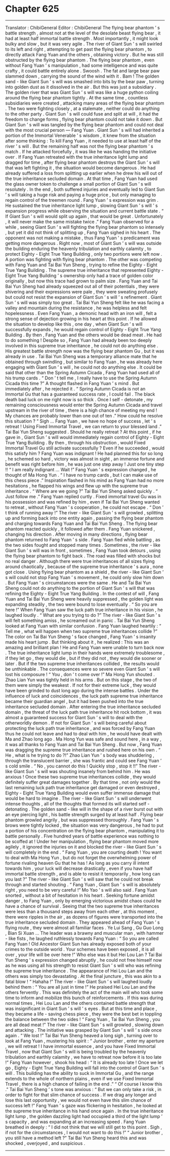 
# Chapter 625


---

Translator : ChibiGeneral Editor : ChibiGeneral
The flying bear phantom ’ s battle strength , almost not at the level of the desolate beast flying bear , it had at least half immortal battle strength . Most importantly , it might look bulky and slow , but it was very agile .
The river of Giant Sun ’ s will swirled to its left and right , attempting to get past the flying bear phantom , to directly attack Fang Yuan and the others , obtaining victory .
But he was still obstructed by the flying bear phantom .
The flying bear phantom , even without Fang Yuan ’ s manipulation , had some intelligence and was quite crafty , it could battle entirely alone .
Swoosh .
The fat and large bear paw slammed down , carrying the sound of the wind with it .
Bam !
The golden sand - like Giant Sun ’ s will was smashed into bits by the bear paw , turning into golden dust as it dissolved in the air .
But this was just a subsidiary .
The golden river that was Giant Sun ’ s will was like a huge python coiling around the flying bear phantom tightly .
At the same time , countless subsidiaries were created , attacking many areas of the flying bear phantom .
The two were fighting closely , at a stalemate , neither could do anything to the other party .
Giant Sun ’ s will could fuse and split at will , it had the freedom to change forms , flying bear phantom could not take it down . But Giant Sun ’ s will was tangled by the flying bear phantom and could not deal with the most crucial person — Fang Yuan .
Giant Sun ’ s will had inherited a portion of the Immortal Venerable ’ s wisdom , it knew from the situation after some thinking : To kill Fang Yuan , it needed to use at least half of the river ’ s will .
But the remaining half was not the flying bear phantom ’ s match .
If he attacked forcefully , it was like he was handing the initiative over .
If Fang Yuan retreated with the true inheritance light lump and dragged for time , after flying bear phantom destroys the Giant Sun ’ s will that was left fighting it , the situation would become dangerous .
He had already suffered a loss from splitting up earlier when he drew his will out of the true inheritance secluded domain .
At that time , Fang Yuan had used the glass owner token to challenge a small portion of Giant Sun ’ s will resolutely . In the end , both suffered injuries and eventually led to Giant Sun ’ s will taking a huge risk and paying a huge price , but only managing to regain control of the treemen round .
Fang Yuan ’ s expression was grim .
He sustained the true inheritance light lump , slowing Giant Sun ’ s will ’ s expansion progress while observing the situation and current battle state .
“ If Giant Sun ’ s will would split up again , that would be great . Unfortunately , it will never make the same mistake twice .” Fang Yuan observed for a while , seeing Giant Sun ’ s will fighting the flying bear phantom so intensely , but yet it did not think of splitting up , Fang Yuan sighed in his heart .
The opponent was not making a mistake , thus Fang Yuan ’ s predicament was getting more dangerous .
Right now , most of Giant Sun ’ s will was outside the building enduring the heavenly tribulation and earthly calamity , to protect Eighty - Eight True Yang Building , only two portions were left now .
A portion was fighting with flying bear phantom . The other was competing with Fang Yuan and Tai Bai Yun Sheng , trying to refine the Eighty - Eight True Yang Building .
The supreme true inheritance that represented Eighty - Eight True Yang Building ’ s ownership only had a trace of golden color originally , but now this trace had grown to palm size .
Fang Yuan and Tai Bai Yun Sheng had already squeezed out all of their potentials , they were shivering and their expressions were pale , they were sweating profusely but could not resist the expansion of Giant Sun ’ s will ’ s refinement .
Giant Sun ’ s will was simply too great .
Tai Bai Yun Sheng felt like he was facing a valley and mountain during the resistance , he was helpless and felt hopelessness .
Even Fang Yuan , a demonic head with an iron will , felt a strong sense of dejection growing in his heart at this point .
If he allowed the situation to develop like this , one day , when Giant Sun ’ s will successfully expands , he would regain control of Eighty - Eight True Yang Building . By then , Fang Yuan and the others would be dead meat .
He had to do something !
Despite so , Fang Yuan had already been too deeply involved in this supreme true inheritance , he could not do anything else .
His greatest battle strength now was the flying bear phantom Gu , but it was already in use .
Tai Bai Yun Sheng was a temporary alliance mate that he obtained through swindling , but similar to Fang Yuan , he was already here engaging with Giant Sun ’ s will , he could not do anything else .
It could be said that other than the Spring Autumn Cicada , Fang Yuan had used all of his trump cards .
“ Don ’ t tell me , I really have to use the Spring Autumn Cicada this time ?” A thought flashed in Fang Yuan ’ s mind .
But immediately after , he rejected it .
“ Spring Autumn Cicada is not an Immortal Gu that has a guaranteed success rate , I could fail . The black death bad luck on me right now is so thick . Once I self - detonate , my remaining consciousness would enter the Spring Autumn Cicada and travel upstream in the river of time , there is a high chance of meeting my end ! My chances are probably lower than one out of ten .”
How could he resolve this situation ?
“ Sigh … Fang Yuan , we have no hope of success , let ’ s retreat ! Using Fixed Immortal Travel , we can return to your blessed land .” Tai Bai Yun Sheng suggested .
Should he really retreat ?
At this point , if he gave in , Giant Sun ’ s will would immediately regain control of Eighty - Eight True Yang Building . By then , through his obstruction , would Fixed Immortal Travel Gu still activate successfully ?
Even if he succeeded , would this satisfy him ?
Fang Yuan was indignant !
He had planned this for so long , he schemed so hard , victory was almost in sight , an immense fortune and benefit was right before him , he was just one step away !
Just one tiny step !!
“ I am really indignant … Wait !” Fang Yuan ’ s expression changed , he thought of Ma Hong Yun .
“ I have no trump cards , but I can make use of this chess piece .” Inspiration flashed in his mind as Fang Yuan had no more hesitations , he flapped his wings and flew up with the supreme true inheritance .
“ Where are we going ?” Tai Bai Yun Sheng asked quickly .
“ Just follow me .” Fang Yuan replied curtly .
Fixed immortal travel Gu was in his possession and was refined by him , even if Tai Bai Yun Sheng wanted to retreat , without Fang Yuan ’ s cooperation , he could not escape .
“ Don ’ t think of running away !” The river - like Giant Sun ’ s will growled , splitting up and forming back into one entity again , passing the flying bear phantom and charging towards Fang Yuan and Tai Bai Yun Sheng .
The flying bear phantom reacted quickly , it followed after them .
Fang Yuan snickered , changing his direction . After moving in many directions , flying bear phantom returned to Fang Yuan ’ s side .
Fang Yuan fled while battling , as the two sides fought and stopped many times . Sometimes , the river - like Giant Sun ’ s will was in front , sometimes , Fang Yuan took detours , using the flying bear phantom to fight back .
The road was filled with shocks but no real danger .
Although there were true inheritances of all sizes flying around chaotically , because of the supreme true inheritance ’ s aura , none got close .
Using flying bear phantom as a shield , the river - like Giant Sun ’ s will could not stop Fang Yuan ’ s movement , he could only slow him down .
But Fang Yuan ’ s circumstances were the same .
He and Tai Bai Yun Sheng could not do anything to the portion of Giant Sun ’ s will that was refining the Eighty - Eight True Yang Building . In the contest of will , Fang Yuan and Tai Bai Yun Sheng were heavily suppressed , the golden light was expanding steadily , the two were bound to lose eventually .
“ So you are here !” When Fang Yuan saw the luck path true inheritance in his vision , he laughed loudly .
“ What are you trying to do ?” The river - like Giant Sun ’ s will felt something amiss , he screamed out in panic .
Tai Bai Yun Sheng looked at Fang Yuan with similar confusion .
Fang Yuan laughed heartily : “ Tell me , what will happen when two supreme true inheritances collide ?”
The color on Tai Bai Yun Sheng ’ s face changed , Fang Yuan ’ s insanity made his heart jump .
But thinking about it , he realized : This was an amazing and brilliant plan !
He and Fang Yuan were unable to turn back now . The true inheritance light lump in their hands were extremely troublesome , if they let go , they would die , but if they did not , they would die sooner or later .
But if the two supreme true inheritances collided , the results would be unthinkable .
The consequences were so severe even Giant Sun ’ s will lost his composure !
“ You , don ’ t come over !” Ma Hong Yun shouted .
Zhao Lian Yun was tightly held in his arms .
But on this stage , the two of them were simply the weakest . If not for their extreme luck , they would have been grinded to dust long ago during the intense battles .
Under the influence of luck and coincidences , the luck path supreme true inheritance became their guardian angel , but it had been pushed into the true inheritance secluded domain .
After entering the true inheritance secluded domain , the threat of the luck path true inheritance hit rock bottom , it was almost a guaranteed success for Giant Sun ’ s will to deal with the otherworldly demon .
If not for Giant Sun ’ s will being careful about protecting the luck path true inheritance , and was forced by Fang Yuan thus he could not leave and had to deal with him , he would have dealt with Ma and Zhao long ago .
Ma Hong Yun was safe and sound here , in a way , it was all thanks to Fang Yuan and Tai Bai Yun Sheng .
But now , Fang Yuan was dragging the supreme true inheritance and rushed here on his own .
“ He , what is he trying to do ?!” Zhao Lian Yun ’ s body was shuddering , through the translucent barrier , she was frantic and could see Fang Yuan ’ s cold smile .
“ No , you cannot do this ! Quickly stop , stop it !!” The river - like Giant Sun ’ s will was shouting insanely from behind him .
He was anxious !
Once these two supreme true inheritances collide , they would definitely suffer great damages together .
By that time , not only would the last remaining luck path true inheritance get damaged or even destroyed , Eighty - Eight True Yang Building would even suffer immense damage that would be hard to imagine .
The river - like Giant Sun ’ s will underwent intense thoughts , all of the thoughts that formed its will started self - detonating .
The golden sand - like will in the shape of a river burst out with an eye piercing light , his battle strength surged by at least half .
Flying bear phantom growled angrily , but was suppressed thoroughly .
Fang Yuan ’ s brows were tightly locked , the situation was very dangerous , he had to put a portion of his concentration on the flying bear phantom , manipulating it to battle personally .
Five hundred years of battle experience was nothing to be scoffed at !
Under her manipulation , flying bear phantom moved more agilely , it ignored the injuries on it and blocked the river - like Giant Sun ’ s will completely in the end .
“ Fang Yuan , you are courting death ! You want to deal with Ma Hong Yun , but do not forget the overwhelming power of fortune rivaling heaven Gu that he has ! As long as you carry ill intent towards him , your luck will decrease drastically , even if you have half immortal battle strength , and is able to resist it temporarily , how long can you last ?” The river - like Giant Sun ’ s will saw that he could not break through and started shouting .
“ Fang Yuan , Giant Sun ’ s will is absolutely right , you need to be very careful !” Mo Yao ’ s will also said .
Fang Yuan snorted , without a bit of hesitation in his heart .
Seeking fortune amidst danger , to Fang Yuan , only by emerging victorious amidst chaos could he have a chance of survival .
Seeing that the two supreme true inheritances were less than a thousand steps away from each other , at this moment , there were ripples in the air , as dozens of figures were transported into the true inheritance secluded domain .
They appeared ahead of Fang Yuan ’ s flying route , they were almost all familiar faces .
Ye Lui Sang , Gu Guo Long , Bian Si Xuan …
The leader was a brawny and muscular man , with hammer - like fists , he laughed ruthlessly towards Fang Yuan : “ So you are called Fang Yuan ! Old Ancestor Giant Sun has already exposed both of your crimes to the outside world . Your schemes have been exposed , it is all over , your life will be over here !”
Who else was it but Hei Lou Lan ?
Tai Bai Yun Sheng ’ s expression changed abruptly , he could not free himself now as he was using all his strength to resist Giant Sun ’ s will who was refining the supreme true inheritance .
The appearance of Hei Lou Lan and the others was simply too devastating .
At the final juncture , this was akin to a fatal blow !
“ Hahaha !” The river - like Giant Sun ’ s will laughed loudly behind them : “ You are all just in time !”
He praised Hei Lou Lan and the others fervently .
This was definitely the act of the main will who took some time to inform and mobilize this bunch of reinforcements .
If this was during normal times , Hei Lou Lan and the others contained battle strength that was insignificant in Giant Sun ’ s will ’ s eyes . But at this time and place , they became a life - saving chess piece , they were the best bet in toppling the balance between the two sides !
“ Fang Yuan , Tai Bai Yun Sheng , you are all dead meat !” The river - like Giant Sun ’ s will growled , slowing down and attacking .
The initiative was grasped by Giant Sun ’ s will ’ s side once again .
“ We lost !” Tai Bai Yun Sheng heaved a long sigh , turning over to look at Fang Yuan , mustering his spirit : “ Junior brother , enter my aperture , we will retreat ! I have immortal essence , and you have Fixed Immortal Travel , now that Giant Sun ’ s will is being troubled by the heavenly tribulation and earthly calamity , we have to retreat now before it is too late !”
Fang Yuan however , shook his head : “ It is already too late ! Once we let go , Eighty - Eight True Yang Building will fall into the control of Giant Sun ’ s will . This building has the ability to suck in Immortal Gu , and the range extends to the whole of northern plains , even if we use Fixed Immortal Travel , there is a high chance of failing in the end .”
“ Of course I know this .” Tai Bai Yun Sheng ’ s tone was anxious : “ But we can only take a risk , in order to fight for that slim chance of success . If we drag any longer and lose this last opportunity , we would not even have this slim chance of success left !”
Fang Yuan ’ s gaze was flickering in hesitation , he looked at the supreme true inheritance in his hand once again .
In the true inheritance light lump , the golden dazzling light had occupied a third of the light lump ’ s capacity , and was expanding at an increasing speed .
Fang Yuan breathed in deeply : “ I did not think that we will still get to this point . Sigh , if not for the circumstances , I would not want to do this !”
“ Junior brother , you still have a method left ?” Tai Bai Yun Sheng heard this and was shocked , overjoyed , and suspicious .

---

